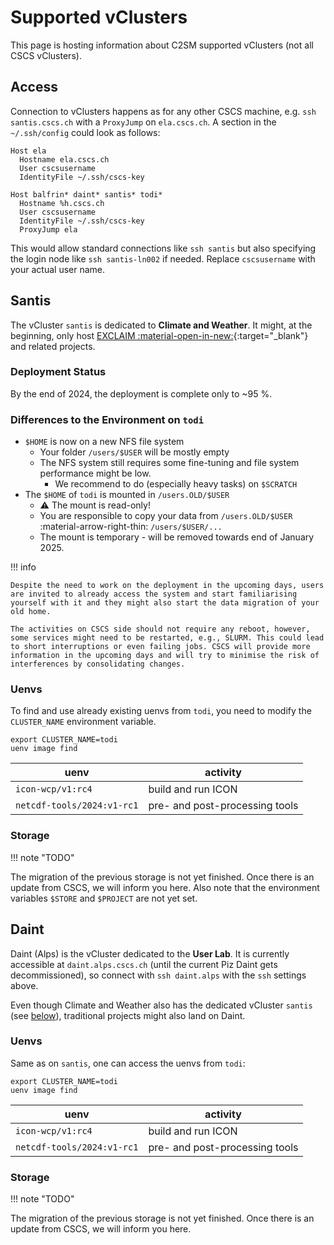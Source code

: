 # Supported vClusters

This page is hosting information about C2SM supported vClusters (not all CSCS vClusters). 

## Access

Connection to vClusters happens as for any other CSCS machine, e.g. `ssh santis.cscs.ch` with a `ProxyJump` on `ela.cscs.ch`.
A section in the `~/.ssh/config` could look as follows:

```config title="~/.ssh.config"
Host ela
  Hostname ela.cscs.ch
  User cscsusername
  IdentityFile ~/.ssh/cscs-key

Host balfrin* daint* santis* todi*
  Hostname %h.cscs.ch
  User cscsusername
  IdentityFile ~/.ssh/cscs-key
  ProxyJump ela
```

This would allow standard connections like `ssh santis` but also specifying the login node like `ssh santis-ln002` if needed. Replace `cscsusername` with your actual user name.

## Santis

The vCluster `santis` is dedicated to **Climate and Weather**. It might, at the beginning, only host [EXCLAIM :material-open-in-new:](https://c2sm.ethz.ch/research/exclaim.html){:target="_blank"} and related projects.

### Deployment Status

By the end of 2024, the deployment is complete only to ~95 %. 

### Differences to the Environment on `todi`

- `$HOME` is now on a new NFS file system
    - Your folder `/users/$USER` will be mostly empty
    - The NFS system still requires some fine-tuning and file system performance might be low.
        - We recommend to do (especially heavy tasks) on `$SCRATCH`
- The `$HOME` of `todi` is mounted in `/users.OLD/$USER`
    - ⚠️ The mount is read-only!
    - You are responsible to copy your data from `/users.OLD/$USER` :material-arrow-right-thin: `/users/$USER/...`
    - The mount is temporary - will be removed towards end of January 2025.

!!! info

    Despite the need to work on the deployment in the upcoming days, users are invited to already access the system and start familiarising yourself with it and they might also start the data migration of your old home.

    The activities on CSCS side should not require any reboot, however, some services might need to be restarted, e.g., SLURM. This could lead to short interruptions or even failing jobs. CSCS will provide more information in the upcoming days and will try to minimise the risk of interferences by consolidating changes.

### Uenvs

To find and use already existing uenvs from `todi`, you need to modify the `CLUSTER_NAME` environment variable.

```shell
export CLUSTER_NAME=todi
uenv image find
```

| uenv                       | activity                       |
|----------------------------|--------------------------------|
| `icon-wcp/v1:rc4`          | build and run ICON             |
| `netcdf-tools/2024:v1-rc1` | pre- and post-processing tools |

### Storage

!!! note "TODO"

The migration of the previous storage is not yet finished. Once there is an update from CSCS, we will inform you here. Also note that the environment variables `$STORE` and `$PROJECT` are not yet set.

## Daint

Daint (Alps) is the vCluster dedicated to the **User Lab**. It is currently accessible at `daint.alps.cscs.ch` (until the current Piz Daint gets decommissioned), so connect with `ssh daint.alps` with the `ssh` settings above.

Even though Climate and Weather also has the dedicated vCluster `santis` (see [below](#santis)), traditional projects might also land on Daint.

### Uenvs

Same as on `santis`, one can access the uenvs from `todi`:

```shell
export CLUSTER_NAME=todi
uenv image find
```

| uenv                       | activity                       |
|----------------------------|--------------------------------|
| `icon-wcp/v1:rc4`          | build and run ICON             |
| `netcdf-tools/2024:v1-rc1` | pre- and post-processing tools |

### Storage

!!! note "TODO"

The migration of the previous storage is not yet finished. Once there is an update from CSCS, we will inform you here.

